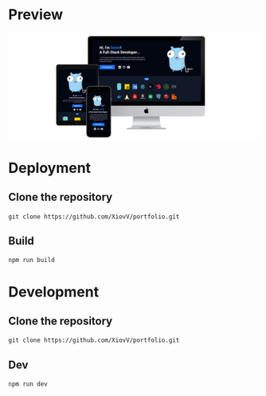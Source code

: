 # Preview

<p align="center"><img src="https://raw.githubusercontent.com/XiovV/portfolio/master/preview.png" alt="Screenshot of the portfolio"></p>

# Deployment
## Clone the repository
```
git clone https://github.com/XiovV/portfolio.git
```

## Build
```
npm run build
```

# Development
## Clone the repository
```
git clone https://github.com/XiovV/portfolio.git
```

## Dev
```
npm run dev
```
